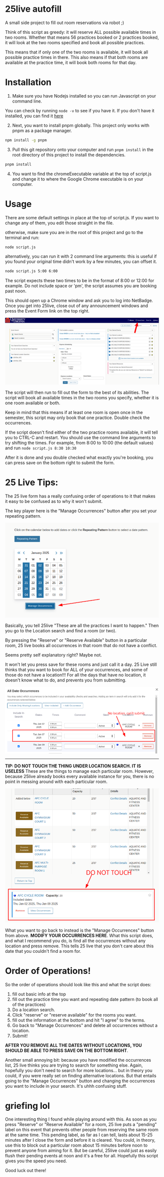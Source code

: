 # 25live autofill

A small side project to fill out room reservations via robot ;)

Think of this script as greedy: it will reserve ALL possible available times in two rooms.
Whether that means 56 practices booked or 2 practices booked, it will look at the two rooms specified
and book all possible practices.

This means that if only one of the two rooms is available, it will book all possible practice times in there.
This also means if that both rooms are available at the practice time, it will book both rooms for that day.

# Installation

1. Make sure you have Nodejs installed so you can run Javascript on your command line.

You can check by running `node -v` to see if you have it.
If you don't have it installed, you can find it [here](https://nodejs.org/en/)

2. Next, you want to install pnpm globally. This project only works with pnpm as a package manager.

```bash
npm install -g pnpm
```

3. Pull this git repository onto your computer and run `pnpm install` in the root directory of this project to install the dependencies.

```bash
pnpm install
```

4. You want to find the chromeExecutable variable at the top of script.js and change it to where the Google Chrome executable is on your computer.

# Usage

There are some default settings in place at the top of script.js.
If you want to change any of them, you edit those straight in the file.

otherwise, make sure you are in the root of this project and go to the terminal and run:

```bash
node script.js
```

alternatively, you can run it with 2 command line arguments: this is useful if you found your original time didn't work by a few minutes, you can offset it.

```bash
node script.js 5:00 6:00
```

The script expects these two times to be in the format of 8:00 or 12:00 for example. Do not include space or 'pm', the script assumes you are booking past noon.

This should open up a Chrome window and ask you to log into NetBadge.
Once you get into 25live, close out of any announcement windows and press the Event Form link on the top right.

![25live dash](25livedash.png)

The script will then run to fill out the form to the best of its abilities.
The script will book all available times in the two rooms you specify,
whether it is one room available or both.

Keep in mind that this means if at least one room is open once in the semester, this script may only book that one practice. Double check the occurrences.

If the script doesn't find either of the two practice rooms available,
it will tell you to CTRL-C and restart. You should use the command line arguments to try shifting the times.
For example, from 8:00 to 10:00 (the default values) and run
`node script.js 8:30 10:30`

After it is done and you double checked what exactly you're booking, you can press save on the bottom right to submit the form.

# 25 Live Tips:

The 25 live form has a really confusing order of operations to it that makes it easy to be confused as to why it won't submit.

The key player here is the "Manage Occurrences" button after you set your repeating pattern.

![Manage Occurrences Button](./manageocc.png)

Basically, you tell 25live "These are all the practices I want to happen."
Then you go to the Location search and find a room (or two).

By pressing the "Reserve" or "Reserve Available" button in a particular room,
25 live books all occurrences in that room that do not have a conflict.

Seems pretty self explanatory right? Maybe not.

It won't let you press save for these rooms and just call it a day.
25 Live still thinks that you want to book for ALL of your occurrences, and some of those
do not have a location!!! For all the days that have no location, it doesn't know what to do,
and prevents you from submitting.

![No Location for occurrences](nolocation.png)

---

**TIP: DO NOT TOUCH THE THING UNDER LOCATION SEARCH. IT IS USELESS**
These are the things to manage each particular room. However, because 25live already books
every available instance for you, there is no point in messing around with each particular room.

![Do not touch this](donottouch.png)

What you want to go back to instead is the "Manage Occurrences" button from above.
**MODIFY YOUR OCCURRENCES HERE**. What this script does, and what I recommend you do,
is find all the occurrences without any location and press remove. This tells 25 live that
you don't care about this date that you couldn't find a room for.

# Order of Operations!

So the order of operations should look like this and what the script does:

1. fill out basic info at the top
2. fill out the practice time you want and repeating date pattern (to book all of the practices)
3. Do a location search.
4. Click "reserve" or "reserve available" for the rooms you want.
5. fill out the information at the bottom and hit "I agree" to the terms.
6. Go back to "Manage Occurrences" and delete all occurrences without a location.
7. Submit!

**AFTER YOU REMOVE ALL THE DATES WITHOUT LOCATIONS, YOU SHOULD BE ABLE TO PRESS SAVE ON THE BOTTOM RIGHT**.

Another small annoying bit: because you have modified the occurrences list,
25 live thinks you are trying to search for something else. Again, hopefully you don't need to search for more locations... but in theory you could, if you were really set on finding alternative locations.
But that entails going to the "Manage Occurrences" button and changing the occurrences you want to include in your search. It's uhhh confusing stuff.

# griefing lol

One interesting thing I found while playing around with this. As soon as you press "Reserve" or "Reserve Available" for a room, 25 live puts a "pending" label on this event that prevents other people from reserving the same room at the same time. This pending label, as far as I can tell, lasts about 15-25 minutes after I close the form and before it is cleared. You could, in theory, use this to block out a particular room about 15 minutes before noon to prevent anyone from aiming for it. But be careful, 25live could just as easily flush their pending events at noon and it's a free for all. Hopefully this script gives you the speed you need.

Good luck out there!
